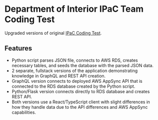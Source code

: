 
# Department of Interior IPaC Team Coding Test

Upgraded versions of original [IPaC Coding Test](https://github.com/aww2539/IPaC-Project-Front-End-Coding-Test). 

## Features
- Python script parses JSON file, connects to AWS RDS, creates necessary tables, and seeds the database with the parsed JSON data.
- 2 separate, fullstack versions of the application demonstrating knowledge in GraphQL and REST API creation.
- GraphQL version connects to deployed AWS AppSync API that is connected to the RDS database created by the Python script.
- Python/Flask version connects directly to RDS database and creates REST API.
- Both versions use a React/TypeScript client with slight differences in how they handle data due to the API differences and AWS AppSync capabilities.
